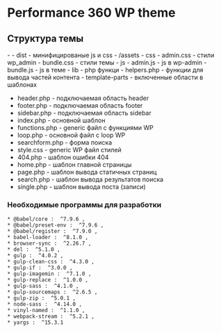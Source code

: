 # Performance 360 WP theme

## Структура темы
<addr> -
    - dist - минифицированые js и css
        - /assets
            - css
               - admin.css - стили wp_admin
               - bundle.css - стили темы
            - js
               - admin.js - js в wp-admin
               - bundle.js - js в теме
    - lib -  php функци
    - helpers.php - функции для вывода частей контента
        - template-parts - включенные области в шаблонах
 - header.php - подключаемая область header
 - footer.php - подключаемая область footer  
 - sidebar.php - подключаемая область sidebar 
 - index.php - основной шаблон
 - functions.php - generic файл с функциями WP
 - loop.php - основной файл c loop WP
 - searchform.php - форма поиска
 - style.css - generic WP файл стилей
 - 404.php - шаблон ошибки 404
 - home.php - шаблон главной страницы
 - page.php - шаблон вывода статичных страниц
 - search.php - шаблон вывода результатов поиска
 - single.php - шаблон вывода поста (записи) </addr>

### Необходимые программы для разработки

    * @babel/core :  ^7.9.6 ,
    * @babel/preset-env :  ^7.9.6 ,
    * @babel/register :  ^7.9.0 ,
    * babel-loader :  ^8.1.0 ,
    * browser-sync :  ^2.26.7 ,
    * del :  ^5.1.0 ,
    * gulp :  ^4.0.2 ,
    * gulp-clean-css :  ^4.3.0 ,
    * gulp-if :  ^3.0.0 ,
    * gulp-imagemin :  ^7.1.0 ,
    * gulp-replace :  ^1.0.0 ,
    * gulp-sass :  ^4.1.0 ,
    * gulp-sourcemaps :  ^2.6.5 ,
    * gulp-zip :  ^5.0.1 ,
    * node-sass :  ^4.14.0 ,
    * vinyl-named :  ^1.1.0 ,
    * webpack-stream :  ^5.2.1 ,
    * yargs :  ^15.3.1 

